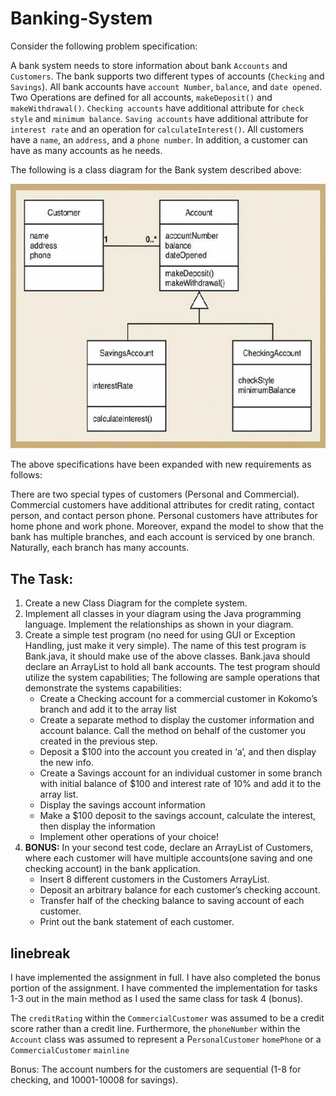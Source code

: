 # Banking-System
Consider the following problem specification:

A bank system needs to store information about bank `Accounts` and `Customers`. The bank supports two different types of accounts (`Checking` and `Savings`). All bank accounts have `account Number`, `balance`, and `date opened`. Two Operations are defined for all accounts, `makeDeposit()` and `makeWithdrawal()`. `Checking accounts` have additional attribute for `check style` and `minimum balance`. `Saving accounts` have additional attribute for `interest rate` and an operation for `calculateInterest()`. All customers have a `name`, an `address`, and a `phone number`. In addition, a customer can have as many accounts as he needs.

The following is a class diagram for the Bank system described above:

![alt text](https://github.com/zspatter/Banking-System/blob/master/class_diagram_bank_system.jpg)

The above specifications have been expanded with new requirements as follows: 

There are two special types of customers (Personal and Commercial). Commercial customers have additional attributes for credit rating, contact person, and contact person phone. Personal customers have attributes for home phone and work phone. Moreover, expand the model to show that the bank has multiple branches, and each account is serviced by one branch. Naturally, each branch has many accounts.

## The Task:
1. Create a new Class Diagram for the complete system.
2. Implement all classes in your diagram using the Java programming language. Implement the
relationships as shown in your diagram.
3. Create a simple test program (no need for using GUI or Exception Handling, just make it very
simple). The name of this test program is Bank.java, it should make use of the above classes.
Bank.java should declare an ArrayList to hold all bank accounts. The test program should utilize
the system capabilities; The following are sample operations that demonstrate the systems
capabilities:
   - Create a Checking account for a commercial customer in Kokomo’s branch and add it to
the array list
    - Create a separate method to display the customer information and account balance. Call
the method on behalf of the customer you created in the previous step.
    - Deposit a $100 into the account you created in ‘a’, and then display the new info.
    - Create a Savings account for an individual customer in some branch with initial balance
of $100 and interest rate of 10% and add it to the array list.
    - Display the savings account information
    - Make a $100 deposit to the savings account, calculate the interest, then display the
information
    - Implement other operations of your choice!
4. **BONUS:** In your second test code, declare an ArrayList of Customers, where each
customer will have multiple accounts(one saving and one checking account) in the bank
application.
    - Insert 8 different customers in the Customers ArrayList.
    - Deposit an arbitrary balance for each customer’s checking account.
    - Transfer half of the checking balance to saving account of each customer.
    - Print out the bank statement of each customer.

## linebreak

I have implemented the assignment in full. I have also completed the bonus portion of the assignment. I have commented the implementation for tasks 1-3 out in the main method as I used the same class for task 4 (bonus).

The `creditRating` within the `CommercialCustomer` was assumed to be a credit score rather than a credit line. Furthermore, the `phoneNumber` within the `Account` class was assumed to represent a P`ersonalCustomer` `homePhone` or a `CommercialCustomer` `mainline`

Bonus:
The account numbers for the customers are sequential (1-8 for checking, and 10001-10008 for savings).
